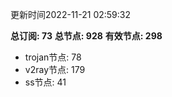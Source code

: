 更新时间2022-11-21 02:59:32

**总订阅: 73**
**总节点: 928**
**有效节点: 298**
- trojan节点: 78
- v2ray节点: 179
- ss节点: 41
